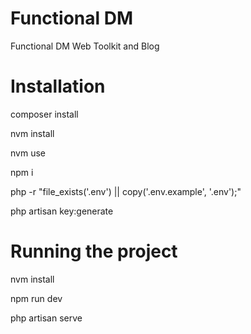 # Functional DM
Functional DM Web Toolkit and Blog

# Installation

composer install

nvm install

nvm use

npm i

php -r "file_exists('.env') || copy('.env.example', '.env');"

php artisan key:generate

# Running the project

nvm install

npm run dev

php artisan serve
